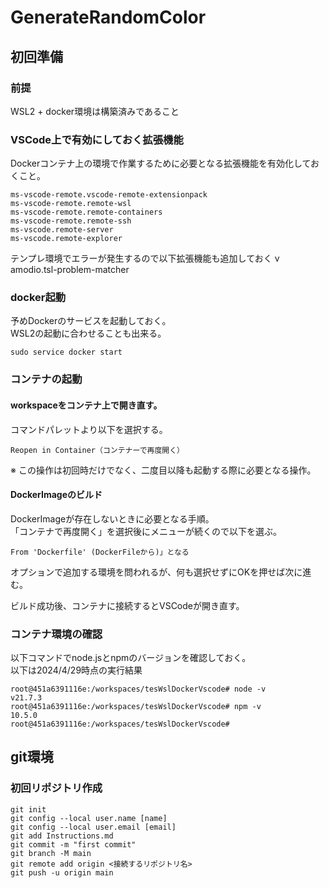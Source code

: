 # GenerateRandomColor

## 初回準備

### 前提

WSL2 + docker環境は構築済みであること

### VSCode上で有効にしておく拡張機能

Dockerコンテナ上の環境で作業するために必要となる拡張機能を有効化しておくこと。  

    ms-vscode-remote.vscode-remote-extensionpack
    ms-vscode-remote.remote-wsl
    ms-vscode-remote.remote-containers
    ms-vscode-remote.remote-ssh
    ms-vscode.remote-server
    ms-vscode.remote-explorer

テンプレ環境でエラーが発生するので以下拡張機能も追加しておく
v
    amodio.tsl-problem-matcher

### docker起動

予めDockerのサービスを起動しておく。  
WSL2の起動に合わせることも出来る。  

    sudo service docker start

### コンテナの起動

#### workspaceをコンテナ上で開き直す。

コマンドパレットより以下を選択する。  

    Reopen in Container（コンテナーで再度開く）

※ この操作は初回時だけでなく、二度目以降も起動する際に必要となる操作。  

#### DockerImageのビルド

DockerImageが存在しないときに必要となる手順。  
「コンテナで再度開く」を選択後にメニューが続くので以下を選ぶ。  

    From 'Dockerfile' (DockerFileから)」となる

オプションで追加する環境を問われるが、何も選択せずにOKを押せば次に進む。  

ビルド成功後、コンテナに接続するとVSCodeが開き直す。  

### コンテナ環境の確認

以下コマンドでnode.jsとnpmのバージョンを確認しておく。  
以下は2024/4/29時点の実行結果  

    root@451a6391116e:/workspaces/tesWslDockerVscode# node -v
    v21.7.3
    root@451a6391116e:/workspaces/tesWslDockerVscode# npm -v
    10.5.0
    root@451a6391116e:/workspaces/tesWslDockerVscode# 

## git環境

### 初回リポジトリ作成

    git init
    git config --local user.name [name]
    git config --local user.email [email]
    git add Instructions.md
    git commit -m "first commit"
    git branch -M main
    git remote add origin <接続するリポジトリ名>
    git push -u origin main
